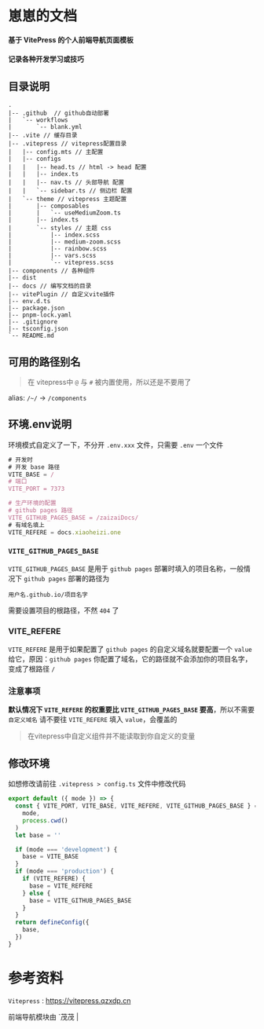 # 崽崽的文档

#### 基于 VitePress 的个人前端导航页面模板
#### 记录各种开发学习或技巧

## 目录说明

``` Shell
.
|-- .github  // github自动部署
|   `-- workflows
|       `-- blank.yml
|-- .vite // 缓存目录
|-- .vitepress // vitepress配置目录
|   |-- config.mts // 主配置
|   |-- configs
|   |   |-- head.ts // html -> head 配置
|   |   |-- index.ts
|   |   |-- nav.ts // 头部导航 配置
|   |   `-- sidebar.ts // 侧边栏 配置
|   `-- theme // vitepress 主题配置
|       |-- composables
|       |   `-- useMediumZoom.ts
|       |-- index.ts
|       `-- styles // 主题 css
|           |-- index.scss 
|           |-- medium-zoom.scss
|           |-- rainbow.scss
|           |-- vars.scss
|           `-- vitepress.scss
|-- components // 各种组件
|-- dist
|-- docs // 编写文档的目录
|-- vitePlugin // 自定义vite插件
|-- env.d.ts
|-- package.json
|-- pnpm-lock.yaml
|-- .gitignore
|-- tsconfig.json
`-- README.md
```

## 可用的路径别名

> 在 vitepress中 `@` 与 `#` 被内置使用，所以还是不要用了

alias: `/~/` -> `/components`

## 环境.env说明

环境模式自定义了一下，不分开 `.env.xxx` 文件，只需要 `.env` 一个文件

``` ts
# 开发时
# 开发 base 路径
VITE_BASE = / 
# 端口
VITE_PORT = 7373

# 生产环境的配置
# github pages 路径
VITE_GITHUB_PAGES_BASE = /zaizaiDocs/
# 有域名填上
VITE_REFERE = docs.xiaoheizi.one
```
### `VITE_GITHUB_PAGES_BASE`
`VITE_GITHUB_PAGES_BASE` 是用于 `github pages` 部署时填入的项目名称，一般情况下 `github pages` 部署的路径为 

`用户名.github.io/项目名字`

需要设置项目的根路径，不然 `404` 了

### VITE_REFERE

`VITE_REFERE` 是用于如果配置了 `github pages` 的自定义域名就要配置一个 `value` 给它，原因：`github pages` 你配置了域名，它的路径就不会添加你的项目名字，变成了根路径 `/`

### 注意事项

**默认情况下 `VITE_REFERE` 的权重要比 `VITE_GITHUB_PAGES_BASE` 要高**，所以不需要 `自定义域名` 请不要往 `VITE_REFERE` 填入 `value`，会覆盖的

>在vitepress中自定义组件并不能读取到你自定义的变量

## 修改环境
如想修改请前往 `.vitepress > config.ts` 文件中修改代码

```ts
export default ({ mode }) => {
  const { VITE_PORT, VITE_BASE, VITE_REFERE, VITE_GITHUB_PAGES_BASE } = loadEnv(
    mode,
    process.cwd()
  )
  let base = ''

  if (mode === 'development') {
    base = VITE_BASE
  }
  if (mode === 'production') {
    if (VITE_REFERE) {
      base = VITE_REFERE
    } else {
      base = VITE_GITHUB_PAGES_BASE
    }
  }
  return defineConfig({
    base,
  })
}

```

# 参考资料

`Vitepress` : https://vitepress.qzxdp.cn

前端导航模块由 `茂茂 | 